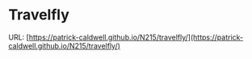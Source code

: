 # Travelfly
 URL: [https://patrick-caldwell.github.io/N215/travelfly/](https://patrick-caldwell.github.io/N215/travelfly/)
